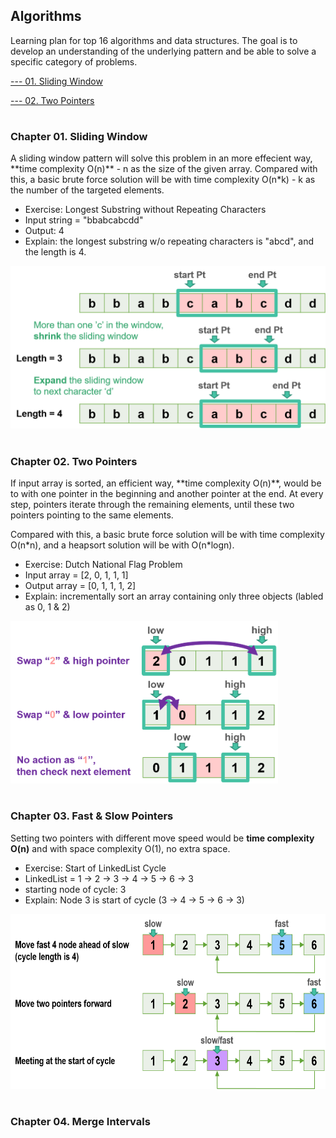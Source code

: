 ## Algorithms
Learning plan for top 16 algorithms and data structures. The goal is to develop an understanding of the underlying pattern and be able to solve a specific category of problems.

<a class="outlines" href="#sliding-windows">--- 01. Sliding Window</a>

<a class="outlines" href="#two-pointers">--- 02. Two Pointers</a>

#
<h3 id="sliding-windows"> Chapter 01. Sliding Window </h3>
A sliding window pattern will solve this problem in an more effecient way, **time complexity O(n)** - n as the size of the given array.
Compared with this, a basic brute force solution will be with time complexity O(n*k) - k as the number of the targeted elements.

- Exercise: Longest Substring without Repeating Characters
- Input string = "bbabcabcdd"
- Output: 4
- Explain: the longest substring w/o repeating characters is "abcd", and the length is 4.

<img src="images/2022-06-06_002359.png" height="260">

#
<h3 id="two-pointers"> Chapter 02. Two Pointers </h3>
If input array is sorted, an efficient way, **time complexity O(n)**, would be to with one pointer in the beginning and another pointer at the end. At every step, pointers iterate through the remaining elements, until these two pointers pointing to the same elements.

Compared with this, a basic brute force solution will be with time complexity O(n\*n), and a heapsort solution will be with O(n*logn).

- Exercise: Dutch National Flag Problem
- Input array =  [2, 0, 1, 1, 1]
- Output array = [0, 1, 1, 1, 2]
- Explain: incrementally sort an array containing only three objects (labled as 0, 1 & 2)

<img src="images/2022-06-11_001942.png" height="260">

#
### Chapter 03. Fast & Slow Pointers

Setting two pointers with different move speed would be **time complexity O(n)** and with space complexity O(1), no extra space. 

- Exercise: Start of LinkedList Cycle
- LinkedList = 1 -> 2 -> 3 -> 4 -> 5 -> 6 -> 3
- starting node of cycle: 3
- Explain: Node 3 is start of cycle (3 -> 4 -> 5 -> 6 -> 3)

<img src="images/2022-06-15_002247.png" height="280">

#
### Chapter 04. Merge Intervals

